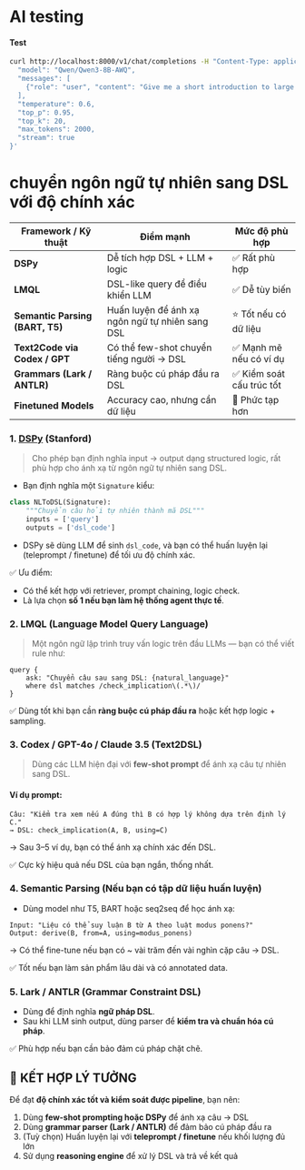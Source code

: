 # AI testing

#### Test
```bash
curl http://localhost:8000/v1/chat/completions -H "Content-Type: application/json" -d '{
  "model": "Qwen/Qwen3-8B-AWQ",
  "messages": [
    {"role": "user", "content": "Give me a short introduction to large language models."}
  ],
  "temperature": 0.6,
  "top_p": 0.95,
  "top_k": 20,
  "max_tokens": 2000,
  "stream": true
}'
```

# **chuyển ngôn ngữ tự nhiên sang DSL** với độ chính xác

| Framework / Kỹ thuật            | Điểm mạnh                                       | Mức độ phù hợp           |
| ------------------------------- | ----------------------------------------------- | ------------------------ |
| **DSPy**                        | Dễ tích hợp DSL + LLM + logic                   | ✅ Rất phù hợp            |
| **LMQL**                        | DSL-like query để điều khiển LLM                | ✅ Dễ tùy biến            |
| **Semantic Parsing (BART, T5)** | Huấn luyện để ánh xạ ngôn ngữ tự nhiên sang DSL | ⭐ Tốt nếu có dữ liệu     |
| **Text2Code via Codex / GPT**   | Có thể few-shot chuyển tiếng người → DSL        | ✅ Mạnh mẽ nếu có ví dụ   |
| **Grammars (Lark / ANTLR)**     | Ràng buộc cú pháp đầu ra DSL                    | ✅ Kiểm soát cấu trúc tốt |
| **Finetuned Models**            | Accuracy cao, nhưng cần dữ liệu                 | 🔶 Phức tạp hơn          |

### 1. **[DSPy](https://github.com/stanfordnlp/dspy)** (Stanford)

> Cho phép bạn định nghĩa input → output dạng structured logic, rất phù hợp cho ánh xạ từ ngôn ngữ tự nhiên sang DSL.

* Bạn định nghĩa một `Signature` kiểu:

```python
class NLToDSL(Signature):
    """Chuyển câu hỏi tự nhiên thành mã DSL"""
    inputs = ['query']
    outputs = ['dsl_code']
```

* DSPy sẽ dùng LLM để sinh `dsl_code`, và bạn có thể huấn luyện lại (teleprompt / finetune) để tối ưu độ chính xác.

✅ Ưu điểm:

* Có thể kết hợp với retriever, prompt chaining, logic check.
* Là lựa chọn **số 1 nếu bạn làm hệ thống agent thực tế**.

### 2. **LMQL (Language Model Query Language)**

> Một ngôn ngữ lập trình truy vấn logic trên đầu LLMs — bạn có thể viết rule như:

```lmql
query {
    ask: "Chuyển câu sau sang DSL: {natural_language}"
    where dsl matches /check_implication\(.*\)/
}
```

✅ Dùng tốt khi bạn cần **ràng buộc cú pháp đầu ra** hoặc kết hợp logic + sampling.

### 3. **Codex / GPT-4o / Claude 3.5 (Text2DSL)**

> Dùng các LLM hiện đại với **few-shot prompt** để ánh xạ câu tự nhiên sang DSL.

#### Ví dụ prompt:

```
Câu: "Kiểm tra xem nếu A đúng thì B có hợp lý không dựa trên định lý C."
→ DSL: check_implication(A, B, using=C)
```

→ Sau 3–5 ví dụ, bạn có thể ánh xạ chính xác đến DSL.

✅ Cực kỳ hiệu quả nếu DSL của bạn ngắn, thống nhất.

### 4. **Semantic Parsing (Nếu bạn có tập dữ liệu huấn luyện)**

* Dùng model như T5, BART hoặc seq2seq để học ánh xạ:

```
Input: "Liệu có thể suy luận B từ A theo luật modus ponens?"
Output: derive(B, from=A, using=modus_ponens)
```

→ Có thể fine-tune nếu bạn có \~ vài trăm đến vài nghìn cặp câu → DSL.

✅ Tốt nếu bạn làm sản phẩm lâu dài và có annotated data.

### 5. **Lark / ANTLR (Grammar Constraint DSL)**

* Dùng để định nghĩa **ngữ pháp DSL**.
* Sau khi LLM sinh output, dùng parser để **kiểm tra và chuẩn hóa cú pháp**.

✅ Phù hợp nếu bạn cần bảo đảm cú pháp chặt chẽ.

## 🔁 KẾT HỢP LÝ TƯỞNG

Để đạt **độ chính xác tốt và kiểm soát được pipeline**, bạn nên:

1. Dùng **few-shot prompting hoặc DSPy** để ánh xạ câu → DSL
2. Dùng **grammar parser (Lark / ANTLR)** để đảm bảo cú pháp đầu ra
3. (Tuỳ chọn) Huấn luyện lại với **teleprompt / finetune** nếu khối lượng đủ lớn
4. Sử dụng **reasoning engine** để xử lý DSL và trả về kết quả
